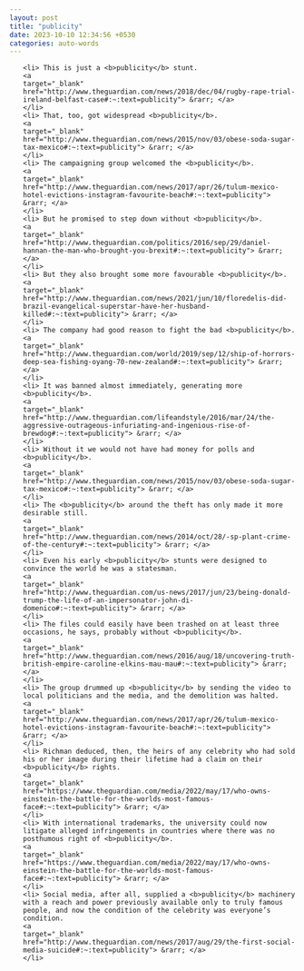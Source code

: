```yaml
---
layout: post
title: "publicity"
date: 2023-10-10 12:34:56 +0530
categories: auto-words
---
```

<ol>

    <li> This is just a <b>publicity</b> stunt.
    <a 
    target="_blank" 
    href="http://www.theguardian.com/news/2018/dec/04/rugby-rape-trial-ireland-belfast-case#:~:text=publicity"> &rarr; </a>
    </li>
    <li> That, too, got widespread <b>publicity</b>.
    <a 
    target="_blank" 
    href="http://www.theguardian.com/news/2015/nov/03/obese-soda-sugar-tax-mexico#:~:text=publicity"> &rarr; </a>
    </li>
    <li> The campaigning group welcomed the <b>publicity</b>.
    <a 
    target="_blank" 
    href="http://www.theguardian.com/news/2017/apr/26/tulum-mexico-hotel-evictions-instagram-favourite-beach#:~:text=publicity"> &rarr; </a>
    </li>
    <li> But he promised to step down without <b>publicity</b>.
    <a 
    target="_blank" 
    href="http://www.theguardian.com/politics/2016/sep/29/daniel-hannan-the-man-who-brought-you-brexit#:~:text=publicity"> &rarr; </a>
    </li>
    <li> But they also brought some more favourable <b>publicity</b>.
    <a 
    target="_blank" 
    href="http://www.theguardian.com/news/2021/jun/10/floredelis-did-brazil-evangelical-superstar-have-her-husband-killed#:~:text=publicity"> &rarr; </a>
    </li>
    <li> The company had good reason to fight the bad <b>publicity</b>.
    <a 
    target="_blank" 
    href="http://www.theguardian.com/world/2019/sep/12/ship-of-horrors-deep-sea-fishing-oyang-70-new-zealand#:~:text=publicity"> &rarr; </a>
    </li>
    <li> It was banned almost immediately, generating more <b>publicity</b>.
    <a 
    target="_blank" 
    href="http://www.theguardian.com/lifeandstyle/2016/mar/24/the-aggressive-outrageous-infuriating-and-ingenious-rise-of-brewdog#:~:text=publicity"> &rarr; </a>
    </li>
    <li> Without it we would not have had money for polls and <b>publicity</b>.
    <a 
    target="_blank" 
    href="http://www.theguardian.com/news/2015/nov/03/obese-soda-sugar-tax-mexico#:~:text=publicity"> &rarr; </a>
    </li>
    <li> The <b>publicity</b> around the theft has only made it more desirable still.
    <a 
    target="_blank" 
    href="http://www.theguardian.com/news/2014/oct/28/-sp-plant-crime-of-the-century#:~:text=publicity"> &rarr; </a>
    </li>
    <li> Even his early <b>publicity</b> stunts were designed to convince the world he was a statesman.
    <a 
    target="_blank" 
    href="http://www.theguardian.com/us-news/2017/jun/23/being-donald-trump-the-life-of-an-impersonator-john-di-domenico#:~:text=publicity"> &rarr; </a>
    </li>
    <li> The files could easily have been trashed on at least three occasions, he says, probably without <b>publicity</b>.
    <a 
    target="_blank" 
    href="http://www.theguardian.com/news/2016/aug/18/uncovering-truth-british-empire-caroline-elkins-mau-mau#:~:text=publicity"> &rarr; </a>
    </li>
    <li> The group drummed up <b>publicity</b> by sending the video to local politicians and the media, and the demolition was halted.
    <a 
    target="_blank" 
    href="http://www.theguardian.com/news/2017/apr/26/tulum-mexico-hotel-evictions-instagram-favourite-beach#:~:text=publicity"> &rarr; </a>
    </li>
    <li> Richman deduced, then, the heirs of any celebrity who had sold his or her image during their lifetime had a claim on their <b>publicity</b> rights.
    <a 
    target="_blank" 
    href="https://www.theguardian.com/media/2022/may/17/who-owns-einstein-the-battle-for-the-worlds-most-famous-face#:~:text=publicity"> &rarr; </a>
    </li>
    <li> With international trademarks, the university could now litigate alleged infringements in countries where there was no posthumous right of <b>publicity</b>.
    <a 
    target="_blank" 
    href="https://www.theguardian.com/media/2022/may/17/who-owns-einstein-the-battle-for-the-worlds-most-famous-face#:~:text=publicity"> &rarr; </a>
    </li>
    <li> Social media, after all, supplied a <b>publicity</b> machinery with a reach and power previously available only to truly famous people, and now the condition of the celebrity was everyone’s condition.
    <a 
    target="_blank" 
    href="http://www.theguardian.com/news/2017/aug/29/the-first-social-media-suicide#:~:text=publicity"> &rarr; </a>
    </li>